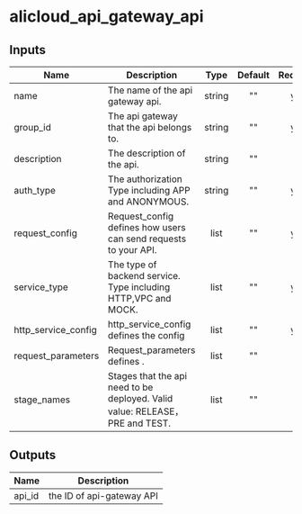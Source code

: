 # alicloud_api_gateway_api

## Inputs

| Name | Description | Type | Default | Required |
|------|-------------|:----:|:-----:|:-----:|
|name          |  The name of the api gateway api.   |   string  |    ""   |    yes       |
|group_id          |  The api gateway that the api belongs to.   |   string  |    ""   |    yes       |
|description          |  The description of the api.    |   string  |    ""   |    no       |
|auth_type          |  The authorization Type including APP and ANONYMOUS.  |   string  |   "" |    yes       |
|request_config    |  Request_config defines how users can send requests to your API.   |   list  |   ""  |    yes       |
|service_type               |  The type of backend service. Type including HTTP,VPC and MOCK.   |   list  |    ""   |    yes       |
|http_service_config               |  http_service_config defines the config    |   list  |    ""   |    yes       |
|request_parameters               |  Request_parameters defines .   |   list  |    ""   |    no       |
|stage_names               |  Stages that the api need to be deployed. Valid value: RELEASE，PRE and TEST.   |   list  |    ""   |    no       |

## Outputs

| Name | Description |
|------|-------------|
| api_id    |     the ID of api-gateway API        |

